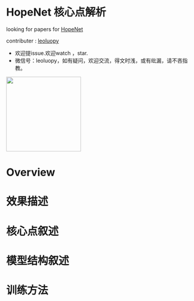 

# HopeNet 核心点解析

looking for papers for [HopeNet](https://arxiv.org/abs/1710.00925)

contributer : [leoluopy](https://github.com/leoluopy)

+ 欢迎提issue.欢迎watch ，star.
+ 微信号：leoluopy，如有疑问，欢迎交流，得文时浅，或有纰漏，请不吝指教。

<img width="200" height="200" src="https://github.com/leoluopy/paper_discussing/blob/master/wechat_id.jpeg"/>


# Overview

# 效果描述


# 核心点叙述


# 模型结构叙述

# 训练方法




